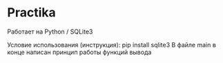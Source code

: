 # Practika

Работает на Python / SQLite3

Условие использования (инструкция):
pip install sqlite3
В файле main в конце написан принцип работы функций вывода

